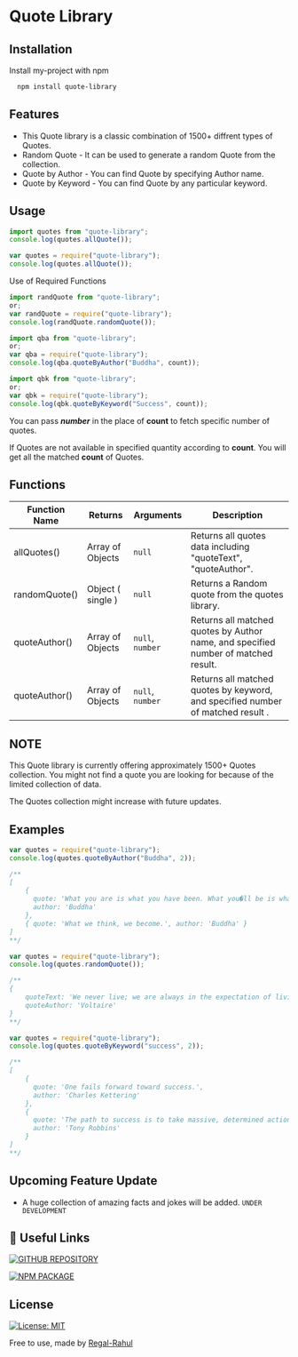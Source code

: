 # Quote Library

## Installation

Install my-project with npm

```bash
  npm install quote-library
```

## Features

- This Quote library is a classic combination of 1500+ diffrent types of Quotes.
- Random Quote - It can be used to generate a random Quote from the collection.
- Quote by Author - You can find Quote by specifying Author name.
- Quote by Keyword - You can find Quote by any particular keyword.

## Usage

```js
import quotes from "quote-library";
console.log(quotes.allQuote());
```

```js
var quotes = require("quote-library");
console.log(quotes.allQuote());
```

Use of Required Functions

```js
import randQuote from "quote-library";
or;
var randQuote = require("quote-library");
console.log(randQuote.randomQuote());
```

```js
import qba from "quote-library";
or;
var qba = require("quote-library");
console.log(qba.quoteByAuthor("Buddha", count));
```

```js
import qbk from "quote-library";
or;
var qbk = require("quote-library");
console.log(qbk.quoteByKeyword("Success", count));
```

You can pass **_number_** in the place of **count** to fetch specific number of quotes.

If Quotes are not available in specified quantity according to **count**. You will get all the matched **count** of Quotes.

## Functions

| Function Name | Returns           | Arguments        | Description                                                                        |
| ------------- | ----------------- | ---------------- | ---------------------------------------------------------------------------------- |
| allQuotes()   | Array of Objects  | `null`           | Returns all quotes data including "quoteText", "quoteAuthor".                      |
| randomQuote() | Object ( single ) | `null`           | Returns a Random quote from the quotes library.                                    |
| quoteAuthor() | Array of Objects  | `null`, `number` | Returns all matched quotes by Author name, and specified number of matched result. |
| quoteAuthor() | Array of Objects  | `null`, `number` | Returns all matched quotes by keyword, and specified number of matched result .    |

## NOTE

This Quote library is currently offering approximately 1500+ Quotes collection. You might not find a quote you are looking for because of the limited collection of data.

The Quotes collection might increase with future updates.

## Examples

```js
var quotes = require("quote-library");
console.log(quotes.quoteByAuthor("Buddha", 2));

/**
[
    {
      quote: 'What you are is what you have been. What you�ll be is what you do now.',
      author: 'Buddha'
    },
    { quote: 'What we think, we become.', author: 'Buddha' }
]
**/
```

```js
var quotes = require("quote-library");
console.log(quotes.randomQuote());

/**
{
    quoteText: 'We never live; we are always in the expectation of living.',
    quoteAuthor: 'Voltaire'
}
**/
```

```js
var quotes = require("quote-library");
console.log(quotes.quoteByKeyword("success", 2));

/**
[
    {
      quote: 'One fails forward toward success.',
      author: 'Charles Kettering'
    },
    {
      quote: 'The path to success is to take massive, determined action.',
      author: 'Tony Robbins'
    }
]
**/
```

## Upcoming Feature Update

- A huge collection of amazing facts and jokes will be added. `UNDER DEVELOPMENT`

## 🔗 Useful Links

[![GITHUB REPOSITORY](https://img.shields.io/badge/GITHUB_REPOSITORY-000?style=for-the-badge&logo=github&logoColor=white)](https://github.com/regal-rahul/quote-library)

[![NPM PACKAGE](https://img.shields.io/badge/NPM_PACKAGE-0A66C2?style=for-the-badge&logo=npm&logoColor=white)]()

## License

[![License: MIT](https://img.shields.io/badge/License-MIT-yellow.svg)](https://opensource.org/licenses/MIT)

Free to use, made by [Regal-Rahul](https://github.com/regal-rahul)
